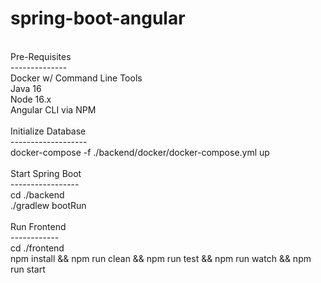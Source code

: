 # spring-boot-angular
<br>
Pre-Requisites<br>
--------------<br>
Docker w/ Command Line Tools<br>
Java 16<br>
Node 16.x<br>
Angular CLI via NPM<br>
<br>
Initialize Database<br>
-------------------<br>
docker-compose -f ./backend/docker/docker-compose.yml up<br>
<br>
Start Spring Boot<br>
-----------------<br>
cd ./backend<br>
./gradlew bootRun<br>
<br>
Run Frontend<br>
------------<br>
cd ./frontend<br>
npm install && npm run clean && npm run test && npm run watch && npm run start<br>
